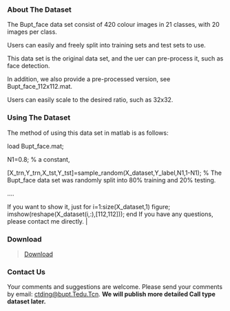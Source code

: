 

### About The Dataset
The Bupt_face data set consist of 420 colour images in 21 classes, with 20 images per class.

Users can easily and freely split into training sets and test sets to use.

This data set is the original data set, and the uer can pre-process it, such as face detection.

In addition, we also provide a pre-processed version, see Bupt_face_112x112.mat.

Users can easily scale to the desired ratio, such as 32x32.

### Using The Dataset
The method of using this data set in matlab is as follows:

load Bupt_face.mat;

N1=0.8; % a constant,

[X_trn,Y_trn,X_tst,Y_tst]=sample_random(X_dataset,Y_label,N1,1-N1); % The Bupt_face data set was randomly split into 80% training and 20% testing.

....

If you want to show it, just
for i=1:size(X_dataset,1)
figure;
imshow(reshape(X_dataset(i,:),[112,112]));
end
If you have any questions, please contact me directly.                                                        |


### Download
> [Download](../files/Bupt_face%20dataset.zip)


### Contact Us
Your comments and suggestions are welcome. Please send your comments by email: ctding@bupt.Tedu.Tcn. **We will publish more detailed Call type dataset later.**